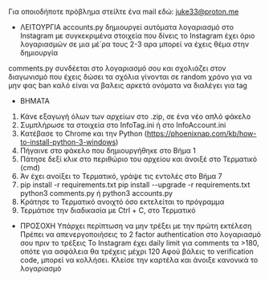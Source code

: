 Για οποιοδήποτε πρόβλημα στείλτε ένα mail εδώ: juke33@proton.me

- ΛΕΙΤΟΥΡΓΙΑ
accounts.py
δημιουργεί αυτόματα λογαριασμό στο Instagram με συγκεκριμένα στοιχεία που δίνεις
το Instagram έχει όριο λογαριασμών σε μια μέ΄ρα τους 2-3 αρα μπορεί να έχεις θέμα στην δημιουργία

comments.py
συνδέεται στο λογαριασμό σου και σχολιάζει στον διαγωνισμό που έχεις δώσει
τα σχόλια γίνονται σε random χρόνο για να μην φας ban
καλό είναι να βαλεις αρκετά ονόματα να διαλέγει για tag

- ΒΗΜΑΤΑ
1. Κάνε εξαγωγή όλων των αρχείων στο .zip, σε ένα νέο απλό φάκελο
2. Συμπλήρωσε τα στοιχεία στο InfoTag.ini ή στο InfoAccount.ini
3. Κατέβασε το Chrome και την Python (https://phoenixnap.com/kb/how-to-install-python-3-windows)
4. Πήγαινε στο φάκελο που δημιουργήθηκε στο Βήμα 1
5. Πάτησε δεξί κλικ στο περιθώριο του αρχείου και άνοιξέ στο Τερματικό (cmd)
6. Άν έχει ανοίξει το Τερματικό, γράψε τις εντολές στο Βήμα 7
7.  pip install -r requirements.txt
    pip install --upgrade -r requirements.txt
    python3 comments.py ή python3 accounts.py
8. Κράτησε το Τερματικό ανοιχτό όσο εκτελείται το πρόγραμμα
9. Τερμάτισε την διαδικασία με Ctrl + C, στο Τερματικό

- ΠΡΟΣΟΧΗ
Υπάρχει περίπτωση να μην τρέξει με την πρώτη εκτέλεση
Πρέπει να απενεργοποιήσεις το 2 factor authentication στο λογαριασμό σου πριν το τρέξεις
Το Instagram έχει daily limit για comments τα >180, οπότε για ασφάλεια θα τρέχεις μέχρι 120
Αφού βάλεις το verification code, μπορεί να κολλήσει. Κλείσε την καρτέλα και άνοιξε κανονικά το λογαριασμό